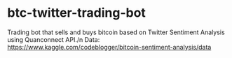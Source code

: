 # btc-twitter-trading-bot
Trading bot that sells and buys bitcoin based on Twitter Sentiment Analysis using Quanconnect API./n
Data: https://www.kaggle.com/codeblogger/bitcoin-sentiment-analysis/data
